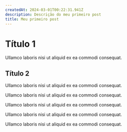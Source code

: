 ```yaml
---
createdAt: 2024-03-01T00:22:31.941Z
description: Descrição do meu primeiro post
title: Meu primeiro post
---
```


# Título 1

Ullamco laboris nisi ut aliquid ex ea commodi consequat.


## Título 2

Ullamco laboris nisi ut aliquid ex ea commodi consequat.


Ullamco laboris nisi ut aliquid ex ea commodi consequat.


Ullamco laboris nisi ut aliquid ex ea commodi consequat.


Ullamco laboris nisi ut aliquid ex ea commodi consequat.


Ullamco laboris nisi ut aliquid ex ea commodi consequat.
